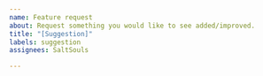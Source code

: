 ```yaml
---
name: Feature request
about: Request something you would like to see added/improved.
title: "[Suggestion]"
labels: suggestion
assignees: SaltSouls

---
```




